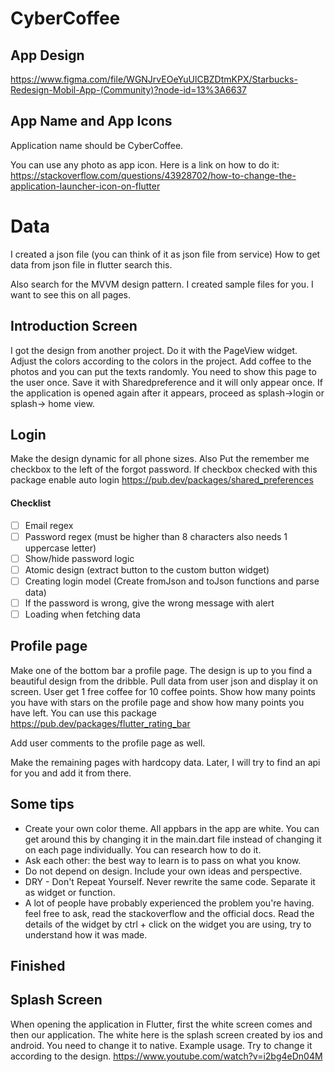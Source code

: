 
# CyberCoffee
## App Design
https://www.figma.com/file/WGNJrvEOeYuUlCBZDtmKPX/Starbucks-Redesign-Mobil-App-(Community)?node-id=13%3A6637
## App Name and App Icons

Application name should be CyberCoffee.

You can use any photo as app icon. Here is a link on how to do it:
https://stackoverflow.com/questions/43928702/how-to-change-the-application-launcher-icon-on-flutter

# Data
I created a json file (you can think of it as json file from service)
How to get data from json file in flutter search this.

Also search for the MVVM design pattern.
I created sample files for you. I want to see this on all pages.



## Introduction Screen

I got the design from another project. Do it with the PageView widget. Adjust the colors according to the colors in the project. Add coffee to the photos and you can put the texts randomly.
You need to show this page to the user once. Save it with Sharedpreference and it will only appear once. If the application is opened again after it appears, proceed as splash->login or splash-> home view.


## Login

Make the design dynamic for all phone sizes.
Also Put the remember me checkbox to the left of the forgot password.
If checkbox checked with this package enable auto login
https://pub.dev/packages/shared_preferences



#### Checklist

- [ ]  Email regex
- [ ]  Password regex (must be higher than 8 characters also needs 1 uppercase letter)
- [ ]  Show/hide password logic
- [ ]  Atomic design (extract button to the custom button widget)
- [ ]  Creating login model (Create fromJson and toJson functions and parse data)
- [ ]  If the password is wrong, give the wrong message with alert
- [ ]  Loading when fetching data

## Profile page
Make one of the bottom bar a profile page. The design is up to you find a beautiful design from the dribble. Pull data from user json and display it on screen.
User get 1 free coffee for 10 coffee points. Show how many points you have with stars on the profile page and show how many points you have left. You can use this package
https://pub.dev/packages/flutter_rating_bar

Add user comments to the profile page as well.


Make the remaining pages with hardcopy data. Later, I will try to find an api for you and add it from there.

## Some tips

- Create your own color theme. All appbars in the app are white. You can get around this by changing it in the main.dart file instead of changing it on each page individually. You can research how to do it.
- Ask each other: the best way to learn is to pass on what you know.
- Do not depend on design. Include your own ideas and perspective.
- DRY - Don't Repeat Yourself. Never rewrite the same code. Separate it as widget or function.
- A lot of people have probably experienced the problem you're having. feel free to ask, read the stackoverflow and the official docs. Read the details of the widget by ctrl + click on the widget you are using, try to understand how it was made.  







## Finished
## Splash Screen

When opening the application in Flutter, first the white screen comes and then our application.
The white here is the splash screen created by ios and android. You need to change it to native. Example usage. Try to change it according to the design.
https://www.youtube.com/watch?v=i2bg4eDn04M
